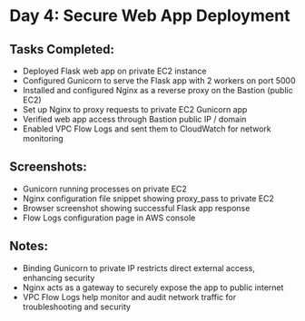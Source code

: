# Day 4: Secure Web App Deployment
## Tasks Completed:
- Deployed Flask web app on private EC2 instance
- Configured Gunicorn to serve the Flask app with 2 workers on port 5000
- Installed and configured Nginx as a reverse proxy on the Bastion (public EC2)
- Set up Nginx to proxy requests to private EC2 Gunicorn app
- Verified web app access through Bastion public IP / domain
- Enabled VPC Flow Logs and sent them to CloudWatch for network monitoring

## Screenshots:
- Gunicorn running processes on private EC2
- Nginx configuration file snippet showing proxy_pass to private EC2
- Browser screenshot showing successful Flask app response
- Flow Logs configuration page in AWS console

## Notes:
- Binding Gunicorn to private IP restricts direct external access, enhancing security
- Nginx acts as a gateway to securely expose the app to public internet
- VPC Flow Logs help monitor and audit network traffic for troubleshooting and security
